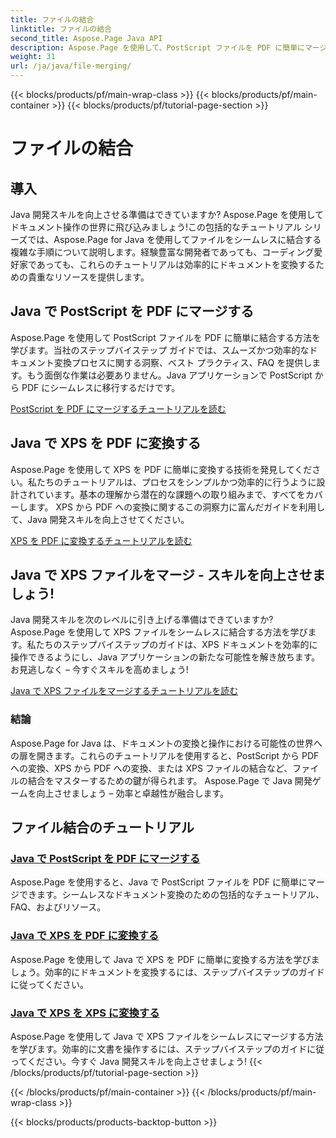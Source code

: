 ```yaml
---
title: ファイルの結合
linktitle: ファイルの結合
second_title: Aspose.Page Java API
description: Aspose.Page を使用して、PostScript ファイルを PDF に簡単にマージし、XPS を PDF または Java の XPS に変換します。段階的なチュートリアルに従って、シームレスなドキュメント変換を行ってください。
weight: 31
url: /ja/java/file-merging/
---
```


{{< blocks/products/pf/main-wrap-class >}}
{{< blocks/products/pf/main-container >}}
{{< blocks/products/pf/tutorial-page-section >}}

# ファイルの結合


## 導入

Java 開発スキルを向上させる準備はできていますか? Aspose.Page を使用してドキュメント操作の世界に飛び込みましょう!この包括的なチュートリアル シリーズでは、Aspose.Page for Java を使用してファイルをシームレスに結合する複雑な手順について説明します。経験豊富な開発者であっても、コーディング愛好家であっても、これらのチュートリアルは効率的にドキュメントを変換するための貴重なリソースを提供します。

## Java で PostScript を PDF にマージする

Aspose.Page を使用して PostScript ファイルを PDF に簡単に結合する方法を学びます。当社のステップバイステップ ガイドでは、スムーズかつ効率的なドキュメント変換プロセスに関する洞察、ベスト プラクティス、FAQ を提供します。もう面倒な作業は必要ありません。Java アプリケーションで PostScript から PDF にシームレスに移行するだけです。

[PostScript を PDF にマージするチュートリアルを読む](./postscript-to-pdf/)

## Java で XPS を PDF に変換する

Aspose.Page を使用して XPS を PDF に簡単に変換する技術を発見してください。私たちのチュートリアルは、プロセスをシンプルかつ効率的に行うように設計されています。基本の理解から潜在的な課題への取り組みまで、すべてをカバーします。 XPS から PDF への変換に関するこの洞察力に富んだガイドを利用して、Java 開発スキルを向上させてください。

[XPS を PDF に変換するチュートリアルを読む](./xps-to-pdf/)

## Java で XPS ファイルをマージ - スキルを向上させましょう!

Java 開発スキルを次のレベルに引き上げる準備はできていますか? Aspose.Page を使用して XPS ファイルをシームレスに結合する方法を学びます。私たちのステップバイステップのガイドは、XPS ドキュメントを効率的に操作できるようにし、Java アプリケーションの新たな可能性を解き放ちます。お見逃しなく – 今すぐスキルを高めましょう!

[Java で XPS ファイルをマージするチュートリアルを読む](./xps-to-xps/)

### 結論

Aspose.Page for Java は、ドキュメントの変換と操作における可能性の世界への扉を開きます。これらのチュートリアルを使用すると、PostScript から PDF への変換、XPS から PDF への変換、または XPS ファイルの結合など、ファイルの結合をマスターするための鍵が得られます。 Aspose.Page で Java 開発ゲームを向上させましょう – 効率と卓越性が融合します。
## ファイル結合のチュートリアル
### [Java で PostScript を PDF にマージする](./postscript-to-pdf/)
Aspose.Page を使用すると、Java で PostScript ファイルを PDF に簡単にマージできます。シームレスなドキュメント変換のための包括的なチュートリアル、FAQ、およびリソース。
### [Java で XPS を PDF に変換する](./xps-to-pdf/)
Aspose.Page を使用して Java で XPS を PDF に簡単に変換する方法を学びましょう。効率的にドキュメントを変換するには、ステップバイステップのガイドに従ってください。
### [Java で XPS を XPS に変換する](./xps-to-xps/)
Aspose.Page を使用して Java で XPS ファイルをシームレスにマージする方法を学びます。効率的に文書を操作するには、ステップバイステップのガイドに従ってください。今すぐ Java 開発スキルを向上させましょう!
{{< /blocks/products/pf/tutorial-page-section >}}

{{< /blocks/products/pf/main-container >}}
{{< /blocks/products/pf/main-wrap-class >}}

{{< blocks/products/products-backtop-button >}}
